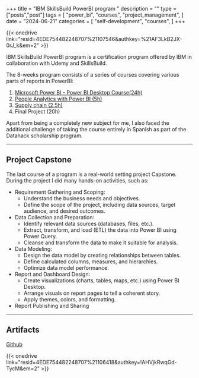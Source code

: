 +++
title = "IBM SkillsBuild PowerBI program "
description = ""
type = ["posts","post"]
tags = [
    "power_bi",
    "courses",
    "project_management",
]
date = "2024-06-21"
categories = [
    "self-development",
    "courses",
]
+++

{{< onedrive link="resid=4EDE754482248707%21107546&authkey=%21AF3LkB2JX-0rJ_k&em=2" >}}

IBM SkillsBuild PowerBI program is a certification program offered by IBM in collaboration with Udemy and SkillsBuild. 

The 8-weeks program consists of a series of courses covering various parts of reports in PowerBI: 
1. [Microsoft Power BI - Power BI Desktop Course(24h)](https://udemy.com/course/curso-microsoft-power-bi)
2. [People Analytics with Power BI (5h)](https://udemy.com/course/hr-analytics-con-power-bi-desde-0)
3. [Supply chain (2.5h)](https://udemy.com/course/power-bi-gestion-de-supply-chain-con-business-intelligence)
4. Final Project (20h)


Apart from being a completely new subject for me,  I also faced the additional challenge of taking the course entirely in Spanish as part of the Datahack scholarship program. 

------------------------
## Project Capstone
The last course of a program is a real-world setting project Capstone.
During the project I did many hands-on activities, such as:

* Requirement Gathering and Scoping:
	* Understand the business needs and objectives.
	* Define the scope of the project, including data sources, target audience, and desired outcomes.
* Data Collection and Preparation:
	* Identify relevant data sources (databases, files, etc.).
	* Extract, transform, and load (ETL) the data into Power BI using Power Query.
	* Cleanse and transform the data to make it suitable for analysis.
* Data Modeling:
	* Design the data model by creating relationships between tables.
	* Define calculated columns, measures, and hierarchies.
	* Optimize data model performance.
* Report and Dashboard Design:
	* Create visualizations (charts, tables, maps, etc.) using Power BI Desktop.
	* Arrange visuals on report pages to tell a coherent story.
	* Apply themes, colors, and formatting.
* Report Publishing and Sharing

------------------------
## Artifacts
[Github](https://github.com/lublyanka/PowerBICourseIBM/tree/main)

{{< onedrive link="resid=4EDE754482248707%21106418&authkey=!AHVjkRwqGd-TycM&em=2" >}}